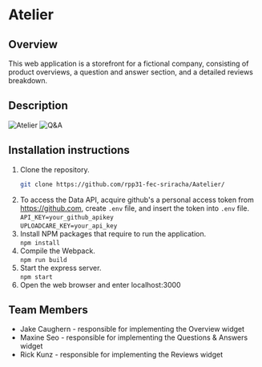 # Atelier

## Overview
This web application is a storefront for a fictional company, consisting of product overviews, a question and answer section, and a detailed reviews breakdown.

## Description

![Atelier](https://ucarecdn.com/c4e26015-c2ca-4ced-8934-648eff8098c5/)
![Q&A](https://ucarecdn.com/aaa12d10-06d9-40e8-8ce8-1ebf5f2b7ca6/)

## Installation instructions

1. Clone the repository.<br>
    ```bash
    git clone https://github.com/rpp31-fec-sriracha/Aatelier/
    ```
2. To access the Data API, acquire github's a personal access token from https://github.com, create `.env` file, and insert the token into `.env` file.
`API_KEY=your_github_apikey`<br>
`UPLOADCARE_KEY=your_api_key`
4. Install NPM packages that require to run the application. <br>
`npm install`
4. Compile the Webpack. <br>
`npm run build`
5. Start the express server. <br>
`npm start`
6. Open the web browser and enter localhost:3000

## Team Members
* Jake Caughern - responsible for implementing the Overview widget
* Maxine Seo - responsible for implementing the Questions & Answers widget
* Rick Kunz - responsible for implementing the Reviews widget

